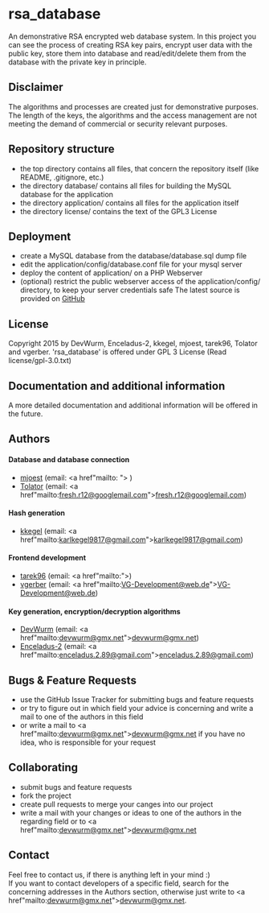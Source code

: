 # rsa_database
An demonstrative RSA encrypted web database system. In this project you can see the process of creating RSA key pairs, 
encrypt user data with the public key, store them into database and read/edit/delete them from the database with the private 
key in principle.

## Disclaimer
The algorithms and processes are created just for demonstrative purposes. The length of the keys, the algorithms and the
access management are not meeting the demand of commercial or security relevant purposes.

## Repository structure
+ the top directory contains all files, that concern the repository itself (like README, .gitignore, etc.)
+ the directory database/ contains all files for building the MySQL database for the application
+ the directory application/ contains all files for the application itself
+ the directory license/ contains the text of the GPL3 License

## Deployment
+ create a MySQL database from the database/database.sql dump file
+ edit the application/config/database.conf file for your mysql server
+ deploy the content of application/ on a PHP Webserver
+ (optional) restrict the public webserver access of the application/config/ directory, to keep your server credentials safe
The latest source is provided on <a href="https://github.com/DevWurm/rsa_database">GitHub</a>

## License
Copyright 2015 by DevWurm, Enceladus-2, kkegel, mjoest, tarek96, Tolator and vgerber.
'rsa_database' is offered under GPL 3 License (Read license/gpl-3.0.txt)

## Documentation and additional information
A more detailed documentation and additional information will be offered in the future.

## Authors

#### Database and database connection
+ <a href="https://github.com/mjoest/">mjoest</a> (email: <a href"mailto: "> </a>)
+ <a href="https://github.com/Tolator/">Tolator</a> (email: <a href"mailto:fresh.r12@googlemail.com">fresh.r12@googlemail.com</a>)

#### Hash generation
+ <a href="https://github.com/kkegel/">kkegel</a> (email: <a href"mailto:karlkegel9817@gmail.com">karlkegel9817@gmail.com</a>)

#### Frontend development
+ <a href="https://github.com/tarek96/">tarek96</a> (email: <a href"mailto:"></a>)
+ <a href="https://github.com/vgerber/">vgerber</a> (email: <a href"mailto:VG-Development@web.de">VG-Development@web.de</a>)

#### Key generation, encryption/decryption algorithms
+ <a href="https://github.com/DevWurm/">DevWurm</a> (email: <a href"mailto:devwurm@gmx.net">devwurm@gmx.net</a>)
+ <a href="https://github.com/Enceladus-2">Enceladus-2</a> (email: <a href"mailto:enceladus.2.89@gmail.com">enceladus.2.89@gmail.com</a>)

## Bugs & Feature Requests
+ use the GitHub Issue Tracker for submitting bugs and feature requests
+ or try to figure out in which field your advice is concerning and write a mail to one of the authors in this field
+ or write a mail to <a href"mailto:devwurm@gmx.net">devwurm@gmx.net</a> if you have no idea, who is responsible for your request

## Collaborating
+ submit bugs and feature requests
+ fork the project
+ create pull requests to merge your canges into our project
+ write a mail with your changes or ideas to one of the authors in the regarding field or to <a href"mailto:devwurm@gmx.net">devwurm@gmx.net</a>

## Contact
Feel free to contact us, if there is anything left in your mind :)<br>
If you want to contact developers of a specific field, search for the concerning addresses in the Authors section, otherwise
just write to <a href"mailto:devwurm@gmx.net">devwurm@gmx.net</a>.
